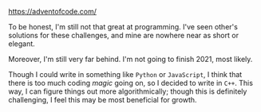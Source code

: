 https://adventofcode.com/

To be honest, I'm still not that great at programming. I've seen other's solutions for these challenges, and mine are nowhere near as short or elegant.

Moreover, I'm still very far behind. I'm not going to finish 2021, most likely.

Though I could write in something like `Python` or `JavaScript`, I think that there is too much coding *magic* going on, so I decided to write in `C++`. This way, I can figure things out more algorithmically; though this is definitely challenging, I feel this may be most beneficial for growth.
